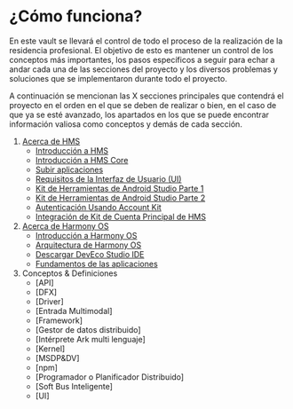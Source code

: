 
# ¿Cómo funciona?

En este vault se llevará el control de todo el proceso de la realización de la residencia profesional. El objetivo de esto es mantener un control de los conceptos más importantes, los pasos específicos a seguir para echar a andar cada una de las secciones del proyecto y los diversos problemas y soluciones que se implementaron durante todo el proyecto.

A continuación se mencionan las X secciones principales que contendrá el proyecto en el orden en el que se deben de realizar o bien, en el caso de que ya se esté avanzado, los apartados en los que se puede encontrar información valiosa como conceptos y demás de cada sección.

1. [Acerca de HMS](./HMS/Acerca%20De%20HMS.md)
	- [Introducción a HMS](./HMS/Fundamentos%20&%20Teoría/Introducción%20a%20HMS.md)
	- [Introducción a HMS Core](./HMS/Fundamentos%20&%20Teoría/Introducción%20a%20HMS%20Core.md)
	- [Subir aplicaciones](./HMS/Fundamentos%20&%20Teoría/Subir%20aplicaciones.md)
	- [Requisitos de la Interfaz de Usuario (UI)](./HMS/Fundamentos%20&%20Teoría/Requisitos%20de%20la%20Interfaz%20de%20Usuario%20(UI).md)
	- [Kit de Herramientas de Android Studio Parte 1](./HMS/Fundamentos%20&%20Teoría/Kit%20de%20Herramientas%20de%20Android%20Studio%20Parte%201.md)
	- [Kit de Herramientas de Android Studio Parte 2](./HMS/Fundamentos%20&%20Teoría/Kit%20de%20Herramientas%20de%20Android%20Studio%20Parte%202.md)
	- [Autenticación Usando Account Kit](./HMS/Fundamentos%20&%20Teoría/Autenticación%20Usando%20Account%20Kit.md)
   	- [Integración de Kit de Cuenta Principal de HMS](./HMS/Fundamentos%20&%20Teoría/Integración%20de%20Kit%20de%20Cuenta%20Principal%20de%20HMS.md)	 
2.  [Acerca de Harmony OS](./Harmony%20OS/Acerca%20de%20Harmony%20OS.md)
	- [Introducción a Harmony OS](./Harmony%20OS/Fundamentos/Introducción%20a%20Harmony%20OS.md)
	- [Arquitectura de Harmony OS](./Harmony%20OS/Fundamentos/Arquitectura%20de%20Harmony%20OS.md)
	- [Descargar DevEco Studio IDE](./Harmony%20OS/Fundamentos/Descargar%20DevEco%20Studio%20IDE.md)
	- [Fundamentos de las aplicaciones](./Harmony%20OS/Fundamentos/Fundamentos%20de%20las%20aplicaciones.md)
3. Conceptos & Definiciones
	- [API]
	- [DFX]
	- [Driver]
	- [Entrada Multimodal]
	- [Framework]
	- [Gestor de datos distribuido]
	- [Intérprete Ark multi lenguaje]
	- [Kernel]
	- [MSDP&DV]
	- [npm]
	- [Programador o Planificador Distribuido]
	- [Soft Bus Inteligente]
	- [UI]



